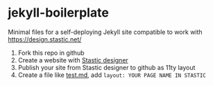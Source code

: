 # jekyll-boilerplate

Minimal files for a self-deploying Jekyll site compatible to work with https://design.stastic.net/

1. Fork this repo in github
1. Create a website with [Stastic designer](https://design.stastic.net/)
1. Publish your site from Stastic designer to github as 11ty layout
1. Create a file like [test.md](./test.md), add `layout: YOUR PAGE NAME IN STASTIC`
